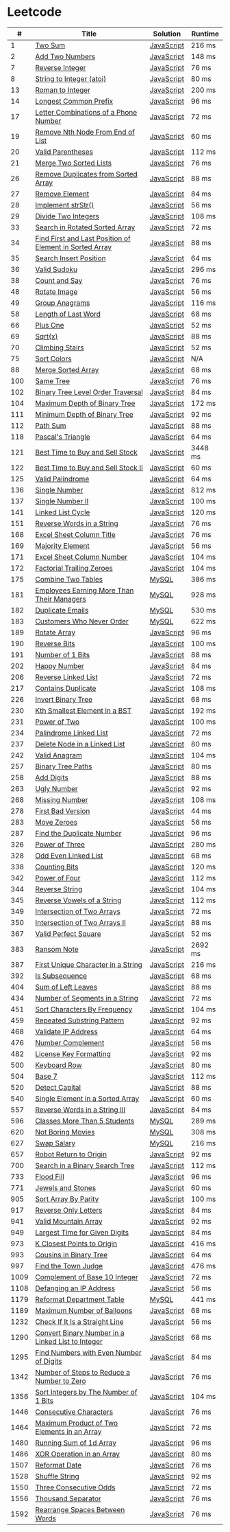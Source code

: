 # Leetcode

| # | Title | Solution | Runtime |
|---| ----- | -------- | ------- |
|1|[ Two Sum](https://leetcode.com/problems/two-sum/)|[JavaScript](./solutions/1.%20Two%20SumJavaScript)|216 ms|
|2|[ Add Two Numbers](https://leetcode.com/problems/add-two-numbers/)|[JavaScript](./solutions/2.%20Add%20Two%20Numbers.js)|148 ms|
|7|[ Reverse Integer](https://leetcode.com/problems/reverse-integer/)|[JavaScript](./solutions/7.%20Reverse%20IntegerJavaScript)|76 ms|
|8|[ String to Integer (atoi)](https://leetcode.com/problems/string-to-integer-atoi/)|[JavaScript](./solutions/8.%20String%20to%20Integer%20(atoi)JavaScript)|80 ms|
|13|[ Roman to Integer](https://leetcode.com/problems/roman-to-integer/)|[JavaScript](./solutions/13.%20Roman%20to%20IntegerJavaScript)|200 ms|
|14|[ Longest Common Prefix](https://leetcode.com/problems/longest-common-prefix/)|[JavaScript](./solutions/14.%20Longest%20Common%20PrefixJavaScript)|96 ms|
|17|[ Letter Combinations of a Phone Number](https://leetcode.com/problems/letter-combinations-of-a-phone-number/)|[JavaScript](./solutions/17.%20Letter%20Combinations%20of%20a%20Phone%20Number.js)|72 ms|
|19|[ Remove Nth Node From End of List](https://leetcode.com/problems/remove-nth-node-from-end-of-list/)|[JavaScript](./solutions/19.%20Remove%20Nth%20Node%20From%20End%20of%20ListJavaScript)|60 ms|
|20|[ Valid Parentheses](https://leetcode.com/problems/valid-parentheses/)|[JavaScript](./solutions/20.%20Valid%20Parentheses.js)|112 ms|
|21|[ Merge Two Sorted Lists](https://leetcode.com/problems/merge-two-sorted-lists/)|[JavaScript](./solutions/21.%20Merge%20Two%20Sorted%20ListsJavaScript)|76 ms|
|26|[ Remove Duplicates from Sorted Array](https://leetcode.com/problems/remove-duplicates-from-sorted-array/)|[JavaScript](./solutions/26.%20Remove%20Duplicates%20from%20Sorted%20ArrayJavaScript)|88 ms|
|27|[ Remove Element](https://leetcode.com/problems/remove-element/)|[JavaScript](./solutions/27.%20Remove%20Element.js)|84 ms|
|28|[ Implement strStr()](https://leetcode.com/problems/implement-strstr/)|[JavaScript](./solutions/28.%20Implement%20strStr()JavaScript)|56 ms|
|29|[ Divide Two Integers](https://leetcode.com/problems/divide-two-integers/)|[JavaScript](./solutions/29.%20Divide%20Two%20Integers.js)|108 ms|
|33|[ Search in Rotated Sorted Array](https://leetcode.com/problems/search-in-rotated-sorted-array/)|[JavaScript](./solutions/33.%20Search%20in%20Rotated%20Sorted%20ArrayJavaScript)|72 ms|
|34|[ Find First and Last Position of Element in Sorted Array](https://leetcode.com/problems/find-first-and-last-position-of-element-in-sorted-array/)|[JavaScript](./solutions/34.%20Find%20First%20and%20Last%20Position%20of%20Element%20in%20Sorted%20Array.js)|88 ms|
|35|[ Search Insert Position](https://leetcode.com/problems/search-insert-position/)|[JavaScript](./solutions/35.%20Search%20Insert%20PositionJavaScript)|64 ms|
|36|[ Valid Sudoku](https://leetcode.com/problems/valid-sudoku/)|[JavaScript](./solutions/36.%20Valid%20SudokuJavaScript)|296 ms|
|38|[ Count and Say](https://leetcode.com/problems/count-and-say/)|[JavaScript](./solutions/38.%20Count%20and%20SayJavaScript)|76 ms|
|48|[ Rotate Image](https://leetcode.com/problems/rotate-image/)|[JavaScript](./solutions/48.%20Rotate%20ImageJavaScript)|56 ms|
|49|[ Group Anagrams](https://leetcode.com/problems/group-anagrams/)|[JavaScript](./solutions/49.%20Group%20AnagramsJavaScript)|116 ms|
|58|[ Length of Last Word](https://leetcode.com/problems/length-of-last-word/)|[JavaScript](./solutions/58.%20Length%20of%20Last%20Word.js)|68 ms|
|66|[ Plus One](https://leetcode.com/problems/plus-one/)|[JavaScript](./solutions/66.%20Plus%20OneJavaScript)|52 ms|
|69|[ Sqrt(x)](https://leetcode.com/problems/sqrtx/)|[JavaScript](./solutions/69.%20Sqrt(x).js)|88 ms|
|70|[ Climbing Stairs](https://leetcode.com/problems/climbing-stairs/)|[JavaScript](./solutions/70.%20Climbing%20StairsJavaScript)|52 ms|
|75|[ Sort Colors](https://leetcode.com/problems/sort-colors/)|[JavaScript](./solutions/75.%20Sort%20ColorsJavaScript)|N/A|
|88|[ Merge Sorted Array](https://leetcode.com/problems/merge-sorted-array/)|[JavaScript](./solutions/88.%20Merge%20Sorted%20ArrayJavaScript)|68 ms|
|100|[ Same Tree](https://leetcode.com/problems/same-tree/)|[JavaScript](./solutions/100.%20Same%20Tree.js)|76 ms|
|102|[ Binary Tree Level Order Traversal](https://leetcode.com/problems/binary-tree-level-order-traversal/)|[JavaScript](./solutions/102.%20Binary%20Tree%20Level%20Order%20Traversal.js)|84 ms|
|104|[ Maximum Depth of Binary Tree](https://leetcode.com/problems/maximum-depth-of-binary-tree/)|[JavaScript](./solutions/104.%20Maximum%20Depth%20of%20Binary%20TreeJavaScript)|172 ms|
|111|[ Minimum Depth of Binary Tree](https://leetcode.com/problems/minimum-depth-of-binary-tree/)|[JavaScript](./solutions/111.%20Minimum%20Depth%20of%20Binary%20Tree.js)|92 ms|
|112|[ Path Sum](https://leetcode.com/problems/path-sum/)|[JavaScript](./solutions/112.%20Path%20Sum.js)|88 ms|
|118|[ Pascal's Triangle](https://leetcode.com/problems/pascals-triangle/)|[JavaScript](./solutions/118.%20Pascal's%20Triangle.js)|64 ms|
|121|[ Best Time to Buy and Sell Stock](https://leetcode.com/problems/best-time-to-buy-and-sell-stock/)|[JavaScript](./solutions/121.%20Best%20Time%20to%20Buy%20and%20Sell%20StockJavaScript)|3448 ms|
|122|[ Best Time to Buy and Sell Stock II](https://leetcode.com/problems/best-time-to-buy-and-sell-stock-ii/)|[JavaScript](./solutions/122.%20Best%20Time%20to%20Buy%20and%20Sell%20Stock%20IIJavaScript)|60 ms|
|125|[ Valid Palindrome](https://leetcode.com/problems/valid-palindrome/)|[JavaScript](./solutions/125.%20Valid%20PalindromeJavaScript)|64 ms|
|136|[ Single Number](https://leetcode.com/problems/single-number/)|[JavaScript](./solutions/136.%20Single%20Number.js)|812 ms|
|137|[ Single Number II](https://leetcode.com/problems/single-number-ii/)|[JavaScript](./solutions/137.%20Single%20Number%20IIJavaScript)|100 ms|
|141|[ Linked List Cycle](https://leetcode.com/problems/linked-list-cycle/)|[JavaScript](./solutions/141.%20Linked%20List%20CycleJavaScript)|120 ms|
|151|[ Reverse Words in a String](https://leetcode.com/problems/reverse-words-in-a-string/)|[JavaScript](./solutions/151.%20Reverse%20Words%20in%20a%20String.js)|76 ms|
|168|[ Excel Sheet Column Title](https://leetcode.com/problems/excel-sheet-column-title/)|[JavaScript](./solutions/168.%20Excel%20Sheet%20Column%20Title.js)|76 ms|
|169|[ Majority Element](https://leetcode.com/problems/majority-element/)|[JavaScript](./solutions/169.%20Majority%20ElementJavaScript)|56 ms|
|171|[ Excel Sheet Column Number](https://leetcode.com/problems/excel-sheet-column-number/)|[JavaScript](./solutions/171.%20Excel%20Sheet%20Column%20Number.js)|104 ms|
|172|[ Factorial Trailing Zeroes](https://leetcode.com/problems/factorial-trailing-zeroes/)|[JavaScript](./solutions/172.%20Factorial%20Trailing%20Zeroes.js)|104 ms|
|175|[ Combine Two Tables](https://leetcode.com/problems/combine-two-tables/)|[MySQL](./solutions/175.%20Combine%20Two%20Tables.mysql)|386 ms|
|181|[ Employees Earning More Than Their Managers](https://leetcode.com/problems/employees-earning-more-than-their-managers/)|[MySQL](./solutions/181.%20Employees%20Earning%20More%20Than%20Their%20Managers.mysql)|928 ms|
|182|[ Duplicate Emails](https://leetcode.com/problems/duplicate-emails/)|[MySQL](./solutions/182.%20Duplicate%20Emails.mysql)|530 ms|
|183|[ Customers Who Never Order](https://leetcode.com/problems/customers-who-never-order/)|[MySQL](./solutions/183.%20Customers%20Who%20Never%20Order.mysql)|622 ms|
|189|[ Rotate Array](https://leetcode.com/problems/rotate-array/)|[JavaScript](./solutions/189.%20Rotate%20ArrayJavaScript)|96 ms|
|190|[ Reverse Bits](https://leetcode.com/problems/reverse-bits/)|[JavaScript](./solutions/190.%20Reverse%20Bits.js)|100 ms|
|191|[ Number of 1 Bits](https://leetcode.com/problems/number-of-1-bits/)|[JavaScript](./solutions/191.%20Number%20of%201%20Bits.js)|88 ms|
|202|[ Happy Number](https://leetcode.com/problems/happy-number/)|[JavaScript](./solutions/202.%20Happy%20NumberJavaScript)|84 ms|
|206|[ Reverse Linked List](https://leetcode.com/problems/reverse-linked-list/)|[JavaScript](./solutions/206.%20Reverse%20Linked%20ListJavaScript)|72 ms|
|217|[ Contains Duplicate](https://leetcode.com/problems/contains-duplicate/)|[JavaScript](./solutions/217.%20Contains%20DuplicateJavaScript)|108 ms|
|226|[ Invert Binary Tree](https://leetcode.com/problems/invert-binary-tree/)|[JavaScript](./solutions/226.%20Invert%20Binary%20TreeJavaScript)|68 ms|
|230|[ Kth Smallest Element in a BST](https://leetcode.com/problems/kth-smallest-element-in-a-bst/)|[JavaScript](./solutions/230.%20Kth%20Smallest%20Element%20in%20a%20BSTJavaScript)|192 ms|
|231|[ Power of Two](https://leetcode.com/problems/power-of-two/)|[JavaScript](./solutions/231.%20Power%20of%20TwoJavaScript)|100 ms|
|234|[ Palindrome Linked List](https://leetcode.com/problems/palindrome-linked-list/)|[JavaScript](./solutions/234.%20Palindrome%20Linked%20ListJavaScript)|72 ms|
|237|[ Delete Node in a Linked List](https://leetcode.com/problems/delete-node-in-a-linked-list/)|[JavaScript](./solutions/237.%20Delete%20Node%20in%20a%20Linked%20ListJavaScript)|80 ms|
|242|[ Valid Anagram](https://leetcode.com/problems/valid-anagram/)|[JavaScript](./solutions/242.%20Valid%20AnagramJavaScript)|104 ms|
|257|[ Binary Tree Paths](https://leetcode.com/problems/binary-tree-paths/)|[JavaScript](./solutions/257.%20Binary%20Tree%20Paths.js)|80 ms|
|258|[ Add Digits](https://leetcode.com/problems/add-digits/)|[JavaScript](./solutions/258.%20Add%20Digits.js)|88 ms|
|263|[ Ugly Number](https://leetcode.com/problems/ugly-number/)|[JavaScript](./solutions/263.%20Ugly%20Number.js)|92 ms|
|268|[ Missing Number](https://leetcode.com/problems/missing-number/)|[JavaScript](./solutions/268.%20Missing%20Number.js)|108 ms|
|278|[ First Bad Version](https://leetcode.com/problems/first-bad-version/)|[JavaScript](./solutions/278.%20First%20Bad%20VersionJavaScript)|44 ms|
|283|[ Move Zeroes](https://leetcode.com/problems/move-zeroes/)|[JavaScript](./solutions/283.%20Move%20ZeroesJavaScript)|56 ms|
|287|[ Find the Duplicate Number](https://leetcode.com/problems/find-the-duplicate-number/)|[JavaScript](./solutions/287.%20Find%20the%20Duplicate%20NumberJavaScript)|96 ms|
|326|[ Power of Three](https://leetcode.com/problems/power-of-three/)|[JavaScript](./solutions/326.%20Power%20of%20Three.js)|280 ms|
|328|[ Odd Even Linked List](https://leetcode.com/problems/odd-even-linked-list/)|[JavaScript](./solutions/328.%20Odd%20Even%20Linked%20ListJavaScript)|68 ms|
|338|[ Counting Bits](https://leetcode.com/problems/counting-bits/)|[JavaScript](./solutions/338.%20Counting%20BitsJavaScript)|120 ms|
|342|[ Power of Four](https://leetcode.com/problems/power-of-four/)|[JavaScript](./solutions/342.%20Power%20of%20Four.js)|112 ms|
|344|[ Reverse String](https://leetcode.com/problems/reverse-string/)|[JavaScript](./solutions/344.%20Reverse%20StringJavaScript)|104 ms|
|345|[ Reverse Vowels of a String](https://leetcode.com/problems/reverse-vowels-of-a-string/)|[JavaScript](./solutions/345.%20Reverse%20Vowels%20of%20a%20String.js)|112 ms|
|349|[ Intersection of Two Arrays](https://leetcode.com/problems/intersection-of-two-arrays/)|[JavaScript](./solutions/349.%20Intersection%20of%20Two%20Arrays.js)|72 ms|
|350|[ Intersection of Two Arrays II](https://leetcode.com/problems/intersection-of-two-arrays-ii/)|[JavaScript](./solutions/350.%20Intersection%20of%20Two%20Arrays%20IIJavaScript)|88 ms|
|367|[ Valid Perfect Square](https://leetcode.com/problems/valid-perfect-square/)|[JavaScript](./solutions/367.%20Valid%20Perfect%20SquareJavaScript)|52 ms|
|383|[ Ransom Note](https://leetcode.com/problems/ransom-note/)|[JavaScript](./solutions/383.%20Ransom%20NoteJavaScript)|2692 ms|
|387|[ First Unique Character in a String](https://leetcode.com/problems/first-unique-character-in-a-string/)|[JavaScript](./solutions/387.%20First%20Unique%20Character%20in%20a%20StringJavaScript)|216 ms|
|392|[ Is Subsequence](https://leetcode.com/problems/is-subsequence/)|[JavaScript](./solutions/392.%20Is%20SubsequenceJavaScript)|68 ms|
|404|[ Sum of Left Leaves](https://leetcode.com/problems/sum-of-left-leaves/)|[JavaScript](./solutions/404.%20Sum%20of%20Left%20Leaves.js)|88 ms|
|434|[ Number of Segments in a String](https://leetcode.com/problems/number-of-segments-in-a-string/)|[JavaScript](./solutions/434.%20Number%20of%20Segments%20in%20a%20StringJavaScript)|72 ms|
|451|[ Sort Characters By Frequency](https://leetcode.com/problems/sort-characters-by-frequency/)|[JavaScript](./solutions/451.%20Sort%20Characters%20By%20FrequencyJavaScript)|104 ms|
|459|[ Repeated Substring Pattern](https://leetcode.com/problems/repeated-substring-pattern/)|[JavaScript](./solutions/459.%20Repeated%20Substring%20Pattern.js)|92 ms|
|468|[ Validate IP Address](https://leetcode.com/problems/validate-ip-address/)|[JavaScript](./solutions/468.%20Validate%20IP%20AddressJavaScript)|64 ms|
|476|[ Number Complement](https://leetcode.com/problems/number-complement/)|[JavaScript](./solutions/476.%20Number%20ComplementJavaScript)|56 ms|
|482|[ License Key Formatting](https://leetcode.com/problems/license-key-formatting/)|[JavaScript](./solutions/482.%20License%20Key%20Formatting.js)|92 ms|
|500|[ Keyboard Row](https://leetcode.com/problems/keyboard-row/)|[JavaScript](./solutions/500.%20Keyboard%20Row.js)|80 ms|
|504|[ Base 7](https://leetcode.com/problems/base-7/)|[JavaScript](./solutions/504.%20Base%207.js)|112 ms|
|520|[ Detect Capital](https://leetcode.com/problems/detect-capital/)|[JavaScript](./solutions/520.%20Detect%20Capital.js)|88 ms|
|540|[ Single Element in a Sorted Array](https://leetcode.com/problems/single-element-in-a-sorted-array/)|[JavaScript](./solutions/540.%20Single%20Element%20in%20a%20Sorted%20ArrayJavaScript)|60 ms|
|557|[ Reverse Words in a String III](https://leetcode.com/problems/reverse-words-in-a-string-iii/)|[JavaScript](./solutions/557.%20Reverse%20Words%20in%20a%20String%20III.js)|84 ms|
|596|[ Classes More Than 5 Students](https://leetcode.com/problems/classes-more-than-5-students/)|[MySQL](./solutions/596.%20Classes%20More%20Than%205%20Students.mysql)|289 ms|
|620|[ Not Boring Movies](https://leetcode.com/problems/not-boring-movies/)|[MySQL](./solutions/620.%20Not%20Boring%20Movies.mysql)|308 ms|
|627|[ Swap Salary](https://leetcode.com/problems/swap-salary/)|[MySQL](./solutions/627.%20Swap%20Salary.mysql)|216 ms|
|657|[ Robot Return to Origin](https://leetcode.com/problems/robot-return-to-origin/)|[JavaScript](./solutions/657.%20Robot%20Return%20to%20Origin.js)|92 ms|
|700|[ Search in a Binary Search Tree](https://leetcode.com/problems/search-in-a-binary-search-tree/)|[JavaScript](./solutions/700.%20Search%20in%20a%20Binary%20Search%20Tree.js)|112 ms|
|733|[ Flood Fill](https://leetcode.com/problems/flood-fill/)|[JavaScript](./solutions/733.%20Flood%20FillJavaScript)|96 ms|
|771|[ Jewels and Stones](https://leetcode.com/problems/jewels-and-stones/)|[JavaScript](./solutions/771.%20Jewels%20and%20StonesJavaScript)|60 ms|
|905|[ Sort Array By Parity](https://leetcode.com/problems/sort-array-by-parity/)|[JavaScript](./solutions/905.%20Sort%20Array%20By%20Parity.js)|100 ms|
|917|[ Reverse Only Letters](https://leetcode.com/problems/reverse-only-letters/)|[JavaScript](./solutions/917.%20Reverse%20Only%20Letters.js)|84 ms|
|941|[ Valid Mountain Array](https://leetcode.com/problems/valid-mountain-array/)|[JavaScript](./solutions/941.%20Valid%20Mountain%20Array.js)|92 ms|
|949|[ Largest Time for Given Digits](https://leetcode.com/problems/largest-time-for-given-digits/)|[JavaScript](./solutions/949.%20Largest%20Time%20for%20Given%20Digits.js)|84 ms|
|973|[ K Closest Points to Origin](https://leetcode.com/problems/k-closest-points-to-origin/)|[JavaScript](./solutions/973.%20K%20Closest%20Points%20to%20OriginJavaScript)|416 ms|
|993|[ Cousins in Binary Tree](https://leetcode.com/problems/cousins-in-binary-tree/)|[JavaScript](./solutions/993.%20Cousins%20in%20Binary%20TreeJavaScript)|64 ms|
|997|[ Find the Town Judge](https://leetcode.com/problems/find-the-town-judge/)|[JavaScript](./solutions/997.%20Find%20the%20Town%20JudgeJavaScript)|476 ms|
|1009|[ Complement of Base 10 Integer](https://leetcode.com/problems/complement-of-base-10-integer/)|[JavaScript](./solutions/1009.%20Complement%20of%20Base%2010%20Integer.js)|72 ms|
|1108|[ Defanging an IP Address](https://leetcode.com/problems/defanging-an-ip-address/)|[JavaScript](./solutions/1108.%20Defanging%20an%20IP%20AddressJavaScript)|56 ms|
|1179|[ Reformat Department Table](https://leetcode.com/problems/reformat-department-table/)|[MySQL](./solutions/1179.%20Reformat%20Department%20Table.mysql)|441 ms|
|1189|[ Maximum Number of Balloons](https://leetcode.com/problems/maximum-number-of-balloons/)|[JavaScript](./solutions/1189.%20Maximum%20Number%20of%20BalloonsJavaScript)|68 ms|
|1232|[ Check If It Is a Straight Line](https://leetcode.com/problems/check-if-it-is-a-straight-line/)|[JavaScript](./solutions/1232.%20Check%20If%20It%20Is%20a%20Straight%20LineJavaScript)|56 ms|
|1290|[ Convert Binary Number in a Linked List to Integer](https://leetcode.com/problems/convert-binary-number-in-a-linked-list-to-integer/)|[JavaScript](./solutions/1290.%20Convert%20Binary%20Number%20in%20a%20Linked%20List%20to%20IntegerJavaScript)|68 ms|
|1295|[ Find Numbers with Even Number of Digits](https://leetcode.com/problems/find-numbers-with-even-number-of-digits/)|[JavaScript](./solutions/1295.%20Find%20Numbers%20with%20Even%20Number%20of%20Digits.js)|84 ms|
|1342|[ Number of Steps to Reduce a Number to Zero](https://leetcode.com/problems/number-of-steps-to-reduce-a-number-to-zero/)|[JavaScript](./solutions/1342.%20Number%20of%20Steps%20to%20Reduce%20a%20Number%20to%20ZeroJavaScript)|76 ms|
|1356|[ Sort Integers by The Number of 1 Bits](https://leetcode.com/problems/sort-integers-by-the-number-of-1-bits/)|[JavaScript](./solutions/1356.%20Sort%20Integers%20by%20The%20Number%20of%201%20Bits.js)|104 ms|
|1446|[ Consecutive Characters](https://leetcode.com/problems/consecutive-characters/)|[JavaScript](./solutions/1446.%20Consecutive%20Characters.js)|76 ms|
|1464|[ Maximum Product of Two Elements in an Array](https://leetcode.com/problems/maximum-product-of-two-elements-in-an-array/)|[JavaScript](./solutions/1464.%20Maximum%20Product%20of%20Two%20Elements%20in%20an%20ArrayJavaScript)|72 ms|
|1480|[ Running Sum of 1d Array](https://leetcode.com/problems/running-sum-of-1d-array/)|[JavaScript](./solutions/1480.%20Running%20Sum%20of%201d%20Array.js)|96 ms|
|1486|[ XOR Operation in an Array](https://leetcode.com/problems/xor-operation-in-an-array/)|[JavaScript](./solutions/1486.%20XOR%20Operation%20in%20an%20Array.js)|80 ms|
|1507|[ Reformat Date](https://leetcode.com/problems/reformat-date/)|[JavaScript](./solutions/1507.%20Reformat%20Date.js)|76 ms|
|1528|[ Shuffle String](https://leetcode.com/problems/shuffle-string/)|[JavaScript](./solutions/1528.%20Shuffle%20String.js)|92 ms|
|1550|[ Three Consecutive Odds](https://leetcode.com/problems/three-consecutive-odds/)|[JavaScript](./solutions/1550.%20Three%20Consecutive%20Odds.js)|72 ms|
|1556|[ Thousand Separator](https://leetcode.com/problems/thousand-separator/)|[JavaScript](./solutions/1556.%20Thousand%20Separator.js)|76 ms|
|1592|[ Rearrange Spaces Between Words](https://leetcode.com/problems/rearrange-spaces-between-words/)|[JavaScript](./solutions/1592.%20Rearrange%20Spaces%20Between%20Words.js)|76 ms|
